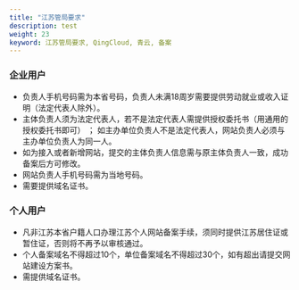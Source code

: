 ```yaml
---
title: "江苏管局要求"
description: test
weight: 23
keyword: 江苏管局要求, QingCloud, 青云, 备案
---
```


### 企业用户

- 负责人手机号码需为本省号码，负责人未满18周岁需要提供劳动就业或收入证明（法定代表人除外）。
- 主体负责人须为法定代表人，若不是法定代表人需提供授权委托书（用通用的授权委托书即可） ； 如主办单位负责人不是法定代表人，网站负责人必须与主办单位负责人为同一人。
- 如为接入或者新增网站，提交的主体负责人信息需与原主体负责人一致，成功备案后方可修改。
- 网站负责人手机号码需为当地号码。
- 需要提供域名证书。

### 个人用户

- 凡非江苏本省户籍人口办理江苏个人网站备案手续，须同时提供江苏居住证或暂住证，否则将不再予以审核通过。
- 个人备案域名不得超过10个，单位备案域名不得超过30个，如有超出请提交网站建设方案书。
- 需提供域名证书。